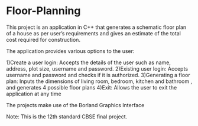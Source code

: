 # Floor-Planning

This project is an application in C++ that generates a schematic floor plan of a house as per user’s requirements and gives an estimate of the total cost required for construction.

The application provides various options to the user:

1)Create a user login: Accepts the details of the user such as name, address, plot size, username and password. 
2)Existing user login: Accepts username and password and checks if it is authorized.
3)Generating a floor plan: Inputs the dimensions of living room, bedroom, kitchen and bathroom , and generates 4 possible floor plans
4)Exit: Allows the user to exit the application at any time

The projects make use of the Borland Graphics Interface 

Note: This is the 12th standard CBSE final project.
